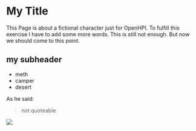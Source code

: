 # My Title
This Page is about a fictional character just for OpenHPI.
To fulfill this exercise I have to add some more words.
This is still not enough. But now we should come to this point.
## my subheader
* meth
* camper
* desert

As he said:
> not quoteable

<img src="https://upload.wikimedia.org/wikipedia/en/6/65/Walter_White2.jpg"/>
